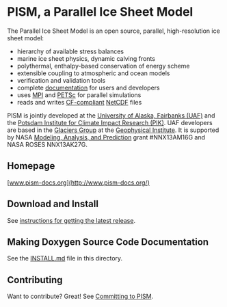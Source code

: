 PISM, a Parallel Ice Sheet Model
================================

The Parallel Ice Sheet Model is an open source, parallel, high-resolution ice sheet model:

* hierarchy of available stress balances
* marine ice sheet physics, dynamic calving fronts
* polythermal, enthalpy-based conservation of energy scheme
* extensible coupling to atmospheric and ocean models
* verification and validation tools
* complete [documentation](http://www.pism-docs.org/) for users and developers
* uses [MPI](http://www-unix.mcs.anl.gov/mpi/) and [PETSc](http://www-unix.mcs.anl.gov/petsc/petsc-as/) for parallel simulations
* reads and writes [CF-compliant](http://cf-pcmdi.llnl.gov/) [NetCDF](http://www.unidata.ucar.edu/software/netcdf/) files

PISM is jointly developed at the [University of Alaska, Fairbanks (UAF)](http://www.uaf.edu/) and the [Potsdam Institute for Climate Impact Research (PIK)](http://www.pik-potsdam.de/).  UAF developers are based in the [Glaciers Group](http://www.gi.alaska.edu/snowice/glaciers/) at the [Geophysical Institute](http://www.gi.alaska.edu).  It is supported by NASA [Modeling, Analysis, and Prediction](http://map.nasa.gov/) grant #NNX13AM16G and NASA ROSES NNX13AK27G.


Homepage
--------

[www.pism-docs.org](http://www.pism-docs.org/)


Download and Install
--------------------

See [instructions for getting the latest release](http://www.pism-docs.org/wiki/doku.php?id=stable_version).


Making Doxygen Source Code Documentation
----------------------------------------

See the [INSTALL.md](INSTALL.md) file in this directory.

Contributing
------------

Want to contribute? Great! See [Committing to PISM](http://www.pism-docs.org/wiki/doku.php?id=committing).

